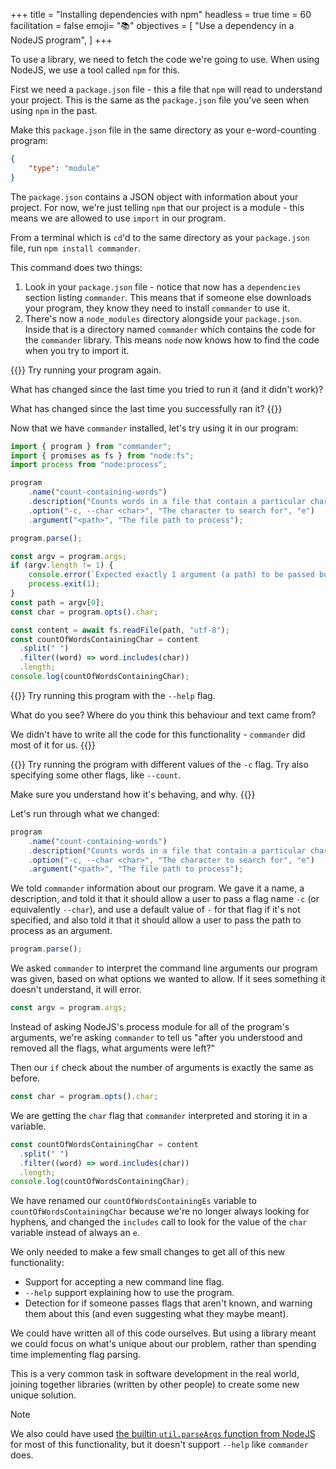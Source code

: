 +++
title = "Installing dependencies with npm"
headless = true
time = 60
facilitation = false
emoji= "📚"
objectives = [
    "Use a dependency in a NodeJS program",
]
+++

To use a library, we need to fetch the code we're going to use. When using NodeJS, we use a tool called `npm` for this.

First we need a `package.json` file - this a file that `npm` will read to understand your project. This is the same as the `package.json` file you've seen when using `npm` in the past.

Make this `package.json` file in the same directory as your e-word-counting program:

```json
{
    "type": "module"
}
```

The `package.json` contains a JSON object with information about your project. For now, we're just telling `npm` that our project is a module - this means we are allowed to use `import` in our program.

From a terminal which is `cd`'d to the same directory as your `package.json` file, run `npm install commander`.

This command does two things:
1. Look in your `package.json` file - notice that now has a `dependencies` section listing `commander`. This means that if someone else downloads your program, they know they need to install `commander` to use it.
2. There's now a `node_modules` directory alongside your `package.json`. Inside that is a directory named `commander` which contains the code for the `commander` library. This means `node` now knows how to find the code when you try to import it.

{{<note type="Exercise">}}
Try running your program again.

What has changed since the last time you tried to run it (and it didn't work)?

What has changed since the last time you successfully ran it?
{{</note>}}

Now that we have `commander` installed, let's try using it in our program:

```js
import { program } from "commander";
import { promises as fs } from "node:fs";
import process from "node:process";

program
    .name("count-containing-words")
    .description("Counts words in a file that contain a particular character")
    .option("-c, --char <char>", "The character to search for", "e")
    .argument("<path>", "The file path to process");

program.parse();

const argv = program.args;
if (argv.length != 1) {
    console.error(`Expected exactly 1 argument (a path) to be passed but got ${argv.length}.`);
    process.exit(1);
}
const path = argv[0];
const char = program.opts().char;

const content = await fs.readFile(path, "utf-8");
const countOfWordsContainingChar = content
  .split(" ")
  .filter((word) => word.includes(char))
  .length;
console.log(countOfWordsContainingChar);
```

{{<note type="Exercise">}}
Try running this program with the `--help` flag.

What do you see? Where do you think this behaviour and text came from?

We didn't have to write all the code for this functionality - `commander` did most of it for us.
{{</note>}}

{{<note type="Exercise">}}
Try running the program with different values of the `-c` flag. Try also specifying some other flags, like `--count`.

Make sure you understand how it's behaving, and why.
{{</note>}}

Let's run through what we changed:

```js
program
    .name("count-containing-words")
    .description("Counts words in a file that contain a particular character")
    .option("-c, --char <char>", "The character to search for", "e")
    .argument("<path>", "The file path to process");
```

We told `commander` information about our program. We gave it a name, a description, and told it that it should allow a user to pass a flag name `-c` (or equivalently `--char`), and use a default value of `-` for that flag if it's not specified, and also told it that it should allow a user to pass the path to process as an argument.

```js
program.parse();
```

We asked `commander` to interpret the command line arguments our program was given, based on what options we wanted to allow. If it sees something it doesn't understand, it will error.

```js
const argv = program.args;
```

Instead of asking NodeJS's process module for all of the program's arguments, we're asking `commander` to tell us "after you understood and removed all the flags, what arguments were left?"

Then our `if` check about the number of arguments is exactly the same as before.

```js
const char = program.opts().char;
```

We are getting the `char` flag that `commander` interpreted and storing it in a variable.

```js
const countOfWordsContainingChar = content
  .split(" ")
  .filter((word) => word.includes(char))
  .length;
console.log(countOfWordsContainingChar);
```

We have renamed our `countOfWordsContainingEs` variable to `countOfWordsContainingChar` because we're no longer always looking for hyphens, and changed the `includes` call to look for the value of the `char` variable instead of always an `e`.

We only needed to make a few small changes to get all of this new functionality:
* Support for accepting a new command line flag.
* `--help` support explaining how to use the program.
* Detection for if someone passes flags that aren't known, and warning them about this (and even suggesting what they maybe meant).

We could have written all of this code ourselves. But using a library meant we could focus on what's unique about our problem, rather than spending time implementing flag parsing.

This is a very common task in software development in the real world, joining together libraries (written by other people) to create some new unique solution.

> [!NOTE]
>
> We also could have used [the builtin `util.parseArgs` function from NodeJS](https://nodejs.org/api/util.html#utilparseargsconfig) for most of this functionality, but it doesn't support `--help` like `commander` does.
